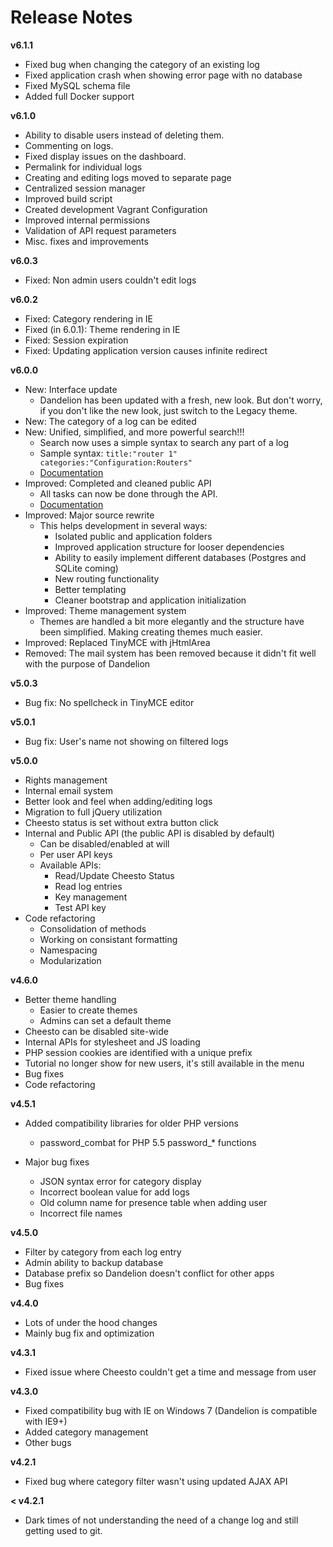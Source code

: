 Release Notes
=============

**v6.1.1**

- Fixed bug when changing the category of an existing log
- Fixed application crash when showing error page with no database
- Fixed MySQL schema file
- Added full Docker support

**v6.1.0**

- Ability to disable users instead of deleting them.
- Commenting on logs.
- Fixed display issues on the dashboard.
- Permalink for individual logs
- Creating and editing logs moved to separate page
- Centralized session manager
- Improved build script
- Created development Vagrant Configuration
- Improved internal permissions
- Validation of API request parameters
- Misc. fixes and improvements

**v6.0.3**

- Fixed: Non admin users couldn't edit logs

**v6.0.2**

- Fixed: Category rendering in IE
- Fixed (in 6.0.1): Theme rendering in IE
- Fixed: Session expiration
- Fixed: Updating application version causes infinite redirect

**v6.0.0**

- New: Interface update
    * Dandelion has been updated with a fresh, new look. But don't worry, if you don't like the new look, just switch to the Legacy theme.
- New: The category of a log can be edited
- New: Unified, simplified, and more powerful search!!!
    * Search now uses a simple syntax to search any part of a log
    * Sample syntax: ```title:"router 1" categories:"Configuration:Routers"```
    * [Documentation](http://blog.onesimussystems.com/dandelion/search)
- Improved: Completed and cleaned public API
    * All tasks can now be done through the API.
    * [Documentation](http://blog.onesimussystems.com/dandelion/api)
- Improved: Major source rewrite
    * This helps development in several ways:
        * Isolated public and application folders
        * Improved application structure for looser dependencies
        * Ability to easily implement different databases (Postgres and SQLite coming)
        * New routing functionality
        * Better templating
        * Cleaner bootstrap and application initialization
- Improved: Theme management system
    * Themes are handled a bit more elegantly and the structure have been simplified. Making creating themes much easier.
- Improved: Replaced TinyMCE with jHtmlArea
- Removed: The mail system has been removed because it didn't fit well with the purpose of Dandelion

**v5.0.3**

- Bug fix: No spellcheck in TinyMCE editor

**v5.0.1**

- Bug fix: User's name not showing on filtered logs

**v5.0.0**

- Rights management
- Internal email system
- Better look and feel when adding/editing logs
- Migration to full jQuery utilization
- Cheesto status is set without extra button click
- Internal and Public API (the public API is disabled by default)
    * Can be disabled/enabled at will
    * Per user API keys
    * Available APIs:
        - Read/Update Cheesto Status
        - Read log entries
        - Key management
        - Test API key
- Code refactoring
    * Consolidation of methods
    * Working on consistant formatting
    * Namespacing
    * Modularization

**v4.6.0**

- Better theme handling
    * Easier to create themes
    * Admins can set a default theme
- Cheesto can be disabled site-wide
- Internal APIs for stylesheet and JS loading
- PHP session cookies are identified with a unique prefix
- Tutorial no longer show for new users, it's still available in the menu
- Bug fixes
- Code refactoring

**v4.5.1**

- Added compatibility libraries for older PHP versions
    * password_combat for PHP 5.5 password_* functions

- Major bug fixes
    * JSON syntax error for category display
    * Incorrect boolean value for add logs
    * Old column name for presence table when adding user
    * Incorrect file names

**v4.5.0**

- Filter by category from each log entry
- Admin ability to backup database
- Database prefix so Dandelion doesn't conflict for other apps
- Bug fixes

**v4.4.0**

- Lots of under the hood changes
- Mainly bug fix and optimization

**v4.3.1**

- Fixed issue where Cheesto couldn't get a time and message from user

**v4.3.0**

- Fixed compatibility bug with IE on Windows 7 (Dandelion is compatible with IE9+)
- Added category management
- Other bugs

**v4.2.1**

- Fixed bug where category filter wasn't using updated AJAX API

**< v4.2.1**

- Dark times of not understanding the need of a change log and still getting used to git.
